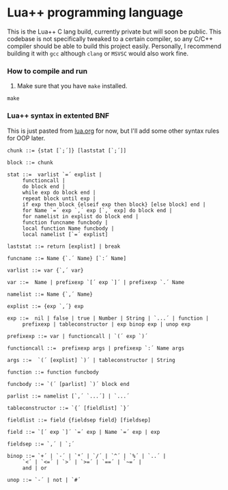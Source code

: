 # Lua++ programming language
This is the Lua++ C lang build, currently private but will soon be public. This codebase is not specifically tweaked to a certain compiler, so any C/C++ compiler should be able to build this project easily. Personally, I recommend building it with ```gcc``` although ```clang``` or ```MSVSC``` would also work fine.

### How to compile and run
1. Make sure that you have ```make``` installed.
```
make
```

### Lua++ syntax in extented BNF
This is just pasted from [lua.org](https://www.lua.org/manual/5.1/manual.html#8) for now, but I'll add some other syntax rules for OOP later.
```
chunk ::= {stat [`;´]} [laststat [`;´]]

block ::= chunk

stat ::=  varlist `=´ explist | 
	 functioncall | 
	 do block end | 
	 while exp do block end | 
	 repeat block until exp | 
	 if exp then block {elseif exp then block} [else block] end | 
	 for Name `=´ exp `,´ exp [`,´ exp] do block end | 
	 for namelist in explist do block end | 
	 function funcname funcbody | 
	 local function Name funcbody | 
	 local namelist [`=´ explist] 

laststat ::= return [explist] | break

funcname ::= Name {`.´ Name} [`:´ Name]

varlist ::= var {`,´ var}

var ::=  Name | prefixexp `[´ exp `]´ | prefixexp `.´ Name 

namelist ::= Name {`,´ Name}

explist ::= {exp `,´} exp

exp ::=  nil | false | true | Number | String | `...´ | function | 
	 prefixexp | tableconstructor | exp binop exp | unop exp 

prefixexp ::= var | functioncall | `(´ exp `)´

functioncall ::=  prefixexp args | prefixexp `:´ Name args 

args ::=  `(´ [explist] `)´ | tableconstructor | String 

function ::= function funcbody

funcbody ::= `(´ [parlist] `)´ block end

parlist ::= namelist [`,´ `...´] | `...´

tableconstructor ::= `{´ [fieldlist] `}´

fieldlist ::= field {fieldsep field} [fieldsep]

field ::= `[´ exp `]´ `=´ exp | Name `=´ exp | exp

fieldsep ::= `,´ | `;´

binop ::= `+´ | `-´ | `*´ | `/´ | `^´ | `%´ | `..´ | 
	 `<´ | `<=´ | `>´ | `>=´ | `==´ | `~=´ | 
	 and | or

unop ::= `-´ | not | `#´
  ```
